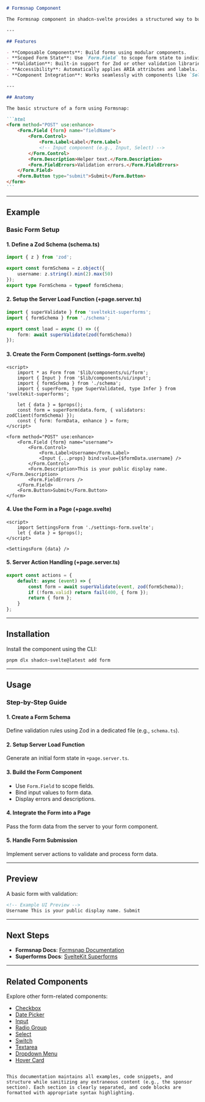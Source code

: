 ````markdown
# Formsnap Component

The Formsnap component in shadcn-svelte provides a structured way to build accessible, type-safe forms using Formsnap and SvelteKit Superforms. It simplifies form handling with validation, accessibility, and component integration.

---

## Features

- **Composable Components**: Build forms using modular components.
- **Scoped Form State**: Use `Form.Field` to scope form state to individual fields.
- **Validation**: Built-in support for Zod or other validation libraries.
- **Accessibility**: Automatically applies ARIA attributes and labels.
- **Component Integration**: Works seamlessly with components like `Select`, `RadioGroup`, and `Switch`.

---

## Anatomy

The basic structure of a form using Formsnap:

```html
<form method="POST" use:enhance>
	<Form.Field {form} name="fieldName">
		<Form.Control>
			<Form.Label>Label</Form.Label>
			<!-- Input component (e.g., Input, Select) -->
		</Form.Control>
		<Form.Description>Helper text.</Form.Description>
		<Form.FieldErrors>Validation errors.</Form.FieldErrors>
	</Form.Field>
	<Form.Button type="submit">Submit</Form.Button>
</form>
```
````

---

## Example

### Basic Form Setup

#### 1. Define a Zod Schema (schema.ts)

```typescript
import { z } from 'zod';

export const formSchema = z.object({
	username: z.string().min(2).max(50)
});
export type FormSchema = typeof formSchema;
```

#### 2. Setup the Server Load Function (+page.server.ts)

```typescript
import { superValidate } from 'sveltekit-superforms';
import { formSchema } from './schema';

export const load = async () => ({
	form: await superValidate(zod(formSchema))
});
```

#### 3. Create the Form Component (settings-form.svelte)

```svelte
<script>
	import * as Form from '$lib/components/ui/form';
	import { Input } from '$lib/components/ui/input';
	import { formSchema } from './schema';
	import { superForm, type SuperValidated, type Infer } from 'sveltekit-superforms';

	let { data } = $props();
	const form = superForm(data.form, { validators: zodClient(formSchema) });
	const { form: formData, enhance } = form;
</script>

<form method="POST" use:enhance>
	<Form.Field {form} name="username">
		<Form.Control>
			<Form.Label>Username</Form.Label>
			<Input {...props} bind:value={$formData.username} />
		</Form.Control>
		<Form.Description>This is your public display name.</Form.Description>
		<Form.FieldErrors />
	</Form.Field>
	<Form.Button>Submit</Form.Button>
</form>
```

#### 4. Use the Form in a Page (+page.svelte)

```svelte
<script>
	import SettingsForm from './settings-form.svelte';
	let { data } = $props();
</script>

<SettingsForm {data} />
```

#### 5. Server Action Handling (+page.server.ts)

```typescript
export const actions = {
	default: async (event) => {
		const form = await superValidate(event, zod(formSchema));
		if (!form.valid) return fail(400, { form });
		return { form };
	}
};
```

---

## Installation

Install the component using the CLI:

```bash
pnpm dlx shadcn-svelte@latest add form
```

---

## Usage

### Step-by-Step Guide

#### 1. Create a Form Schema

Define validation rules using Zod in a dedicated file (e.g., `schema.ts`).

#### 2. Setup Server Load Function

Generate an initial form state in `+page.server.ts`.

#### 3. Build the Form Component

- Use `Form.Field` to scope fields.
- Bind input values to form data.
- Display errors and descriptions.

#### 4. Integrate the Form into a Page

Pass the form data from the server to your form component.

#### 5. Handle Form Submission

Implement server actions to validate and process form data.

---

## Preview

A basic form with validation:

```html
<!-- Example UI Preview -->
Username This is your public display name. Submit
```

---

## Next Steps

- **Formsnap Docs**: [Formsnap Documentation](https://formsnap.js.org/)
- **Superforms Docs**: [SvelteKit Superforms](https://form-superforms.sveltejs.science/)

---

## Related Components

Explore other form-related components:

- [Checkbox](/components/checkbox)
- [Date Picker](/components/date-picker)
- [Input](/components/input)
- [Radio Group](/components/radio-group)
- [Select](/components/select)
- [Switch](/components/switch)
- [Textarea](/components/textarea)
- [Dropdown Menu](/components/dropdown-menu)
- [Hover Card](/components/hover-card)

```

This documentation maintains all examples, code snippets, and structure while sanitizing any extraneous content (e.g., the sponsor section). Each section is clearly separated, and code blocks are formatted with appropriate syntax highlighting.
```
